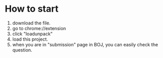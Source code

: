 # How to start
1. download the file.
2. go to chrome://extension
3. click "loadunpack"
4. load this project.
5. when you are in "submission" page in BOJ, you can easily check the question.
